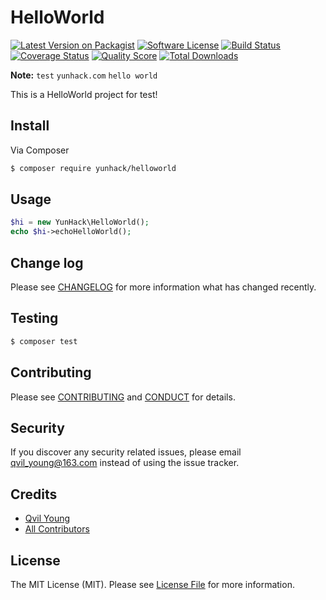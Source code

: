 # HelloWorld

[![Latest Version on Packagist][ico-version]][link-packagist]
[![Software License][ico-license]](LICENSE.md)
[![Build Status][ico-travis]][link-travis]
[![Coverage Status][ico-scrutinizer]][link-scrutinizer]
[![Quality Score][ico-code-quality]][link-code-quality]
[![Total Downloads][ico-downloads]][link-downloads]


**Note:** ```test``` ```yunhack.com``` ```hello world```

This is a HelloWorld project for test!

## Install

Via Composer

``` bash
$ composer require yunhack/helloworld
```

## Usage

``` php
$hi = new YunHack\HelloWorld();
echo $hi->echoHelloWorld();
```

## Change log

Please see [CHANGELOG](CHANGELOG.md) for more information what has changed recently.

## Testing

``` bash
$ composer test
```

## Contributing

Please see [CONTRIBUTING](CONTRIBUTING.md) and [CONDUCT](CONDUCT.md) for details.

## Security

If you discover any security related issues, please email qvil_young@163.com instead of using the issue tracker.

## Credits

- [Qvil Young][link-author]
- [All Contributors][link-contributors]

## License

The MIT License (MIT). Please see [License File](LICENSE) for more information.

[ico-version]: https://img.shields.io/packagist/v/yunhack/helloworld.svg?style=flat-square
[ico-license]: https://img.shields.io/badge/license-MIT-brightgreen.svg?style=flat-square
[ico-travis]: https://img.shields.io/travis/yunhack/helloworld/master.svg?style=flat-square
[ico-scrutinizer]: https://img.shields.io/scrutinizer/coverage/g/yunhack/helloworld.svg?style=flat-square
[ico-code-quality]: https://img.shields.io/scrutinizer/g/yunhack/helloworld.svg?style=flat-square
[ico-downloads]: https://img.shields.io/packagist/dt/yunhack/helloworld.svg?style=flat-square

[link-packagist]: https://packagist.org/packages/yunhack/helloworld
[link-travis]: https://travis-ci.org/yunhack/helloworld
[link-scrutinizer]: https://scrutinizer-ci.com/g/yunhack/helloworld/code-structure
[link-code-quality]: https://scrutinizer-ci.com/g/yunhack/helloworld
[link-downloads]: https://packagist.org/packages/yunhack/helloworld
[link-author]: https://github.com/Qvil-Young
[link-contributors]: ../../contributors
